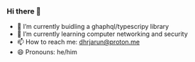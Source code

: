 ### Hi there 👋

- 🔭 I’m currently buidling a ghaphql/typescripy library
- 🌱 I’m currently learning computer networking and security
- 📫 How to reach me: dhrjarun@proton.me
- 😄 Pronouns: he/him
